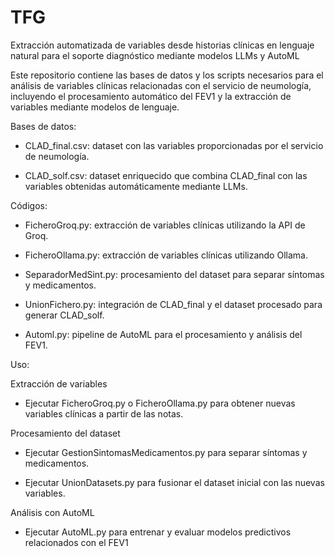 # TFG
Extracción automatizada de variables desde historias clínicas en lenguaje natural para el soporte diagnóstico mediante modelos LLMs y AutoML

Este repositorio contiene las bases de datos y los scripts necesarios para el análisis de variables clínicas relacionadas con el servicio de neumología, incluyendo el procesamiento automático del FEV1 y la extracción de variables mediante modelos de lenguaje.

Bases de datos:

- CLAD_final.csv: dataset con las variables proporcionadas por el servicio de neumología.

- CLAD_solf.csv: dataset enriquecido que combina CLAD_final con las variables obtenidas automáticamente mediante LLMs.

Códigos:

- FicheroGroq.py: extracción de variables clínicas utilizando la API de Groq.

- FicheroOllama.py: extracción de variables clínicas utilizando Ollama.

- SeparadorMedSint.py: procesamiento del dataset para separar síntomas y medicamentos.

- UnionFichero.py: integración de CLAD_final y el dataset procesado para generar CLAD_solf.

- Automl.py: pipeline de AutoML para el procesamiento y análisis del FEV1.

Uso:

Extracción de variables
- Ejecutar FicheroGroq.py o FicheroOllama.py para obtener nuevas variables clínicas a partir de las notas.

Procesamiento del dataset

- Ejecutar GestionSintomasMedicamentos.py para separar síntomas y medicamentos.

- Ejecutar UnionDatasets.py para fusionar el dataset inicial con las nuevas variables.

Análisis con AutoML

- Ejecutar AutoML.py para entrenar y evaluar modelos predictivos relacionados con el FEV1
